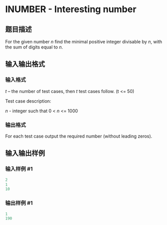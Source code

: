 # INUMBER - Interesting number

## 题目描述

For the given number _n_ find the minimal positive integer divisable by _n_, with the sum of digits equal to _n_.

## 输入输出格式

### 输入格式

_t_ – the number of test cases, then _t_ test cases follow. (t <= 50)

Test case description:

_n_ - integer such that 0 < _n_ <= 1000

### 输出格式

For each test case output the required number (without leading zeros).

## 输入输出样例

### 输入样例 #1

```cpp
2
1
10
```


### 输出样例 #1

```cpp
1
190
```


